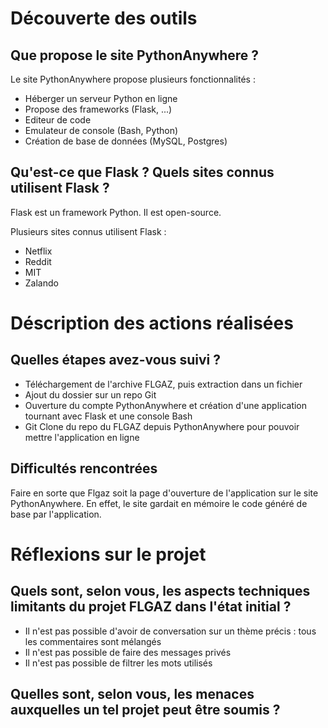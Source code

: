 # Découverte des outils

## Que propose le site PythonAnywhere ?

Le site PythonAnywhere propose plusieurs fonctionnalités :
* Héberger un serveur Python en ligne
* Propose des frameworks (Flask, ...)
* Editeur de code
* Emulateur de console (Bash, Python)
* Création de base de données (MySQL, Postgres)

## Qu'est-ce que Flask ? Quels sites connus utilisent Flask ?

Flask est un framework Python. Il est open-source.

Plusieurs sites connus utilisent Flask :
* Netflix
* Reddit
* MIT
* Zalando

# Déscription des actions réalisées

## Quelles étapes avez-vous suivi ?

* Téléchargement de l'archive FLGAZ, puis extraction dans un fichier
* Ajout du dossier sur un repo Git
* Ouverture du compte PythonAnywhere et création d'une application tournant avec Flask et une console Bash
* Git Clone du repo du FLGAZ depuis PythonAnywhere pour pouvoir mettre l'application en ligne

## Difficultés rencontrées

Faire en sorte que Flgaz soit la page d'ouverture de l'application sur le site PythonAnywhere. En effet, le site gardait en mémoire le code généré de base par l'application.

# Réflexions sur le projet

## Quels sont, selon vous, les aspects techniques limitants du projet FLGAZ dans l'état initial ?

* Il n'est pas possible d'avoir de conversation sur un thème précis : tous les commentaires sont mélangés
* Il n'est pas possible de faire des messages privés
* Il n'est pas possible de filtrer les mots utilisés

## Quelles sont, selon vous, les menaces auxquelles un tel projet peut être soumis ?